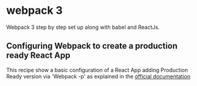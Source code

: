 # webpack 3
Webpack 3 step by step set up along with babel and ReactJs.

## Configuring Webpack to create a production ready React App
This recipe show a basic configuration of a React App adding Production Ready version via 'Webpack -p' as explained in the [official documentation](https://webpack.js.org/guides/production/)

